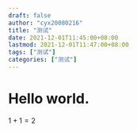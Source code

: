```yaml
---
draft: false
author: "cyx20080216"
title: "测试"
date: 2021-12-01T11:45:00+08:00
lastmod: 2021-12-01T11:47:00+08:00
tags: ["测试"]
categories: ["测试"]
---
```

# Hello world.
$1+1=2$
